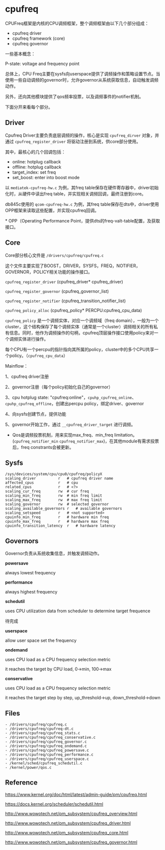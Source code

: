 # cpufreq



CPUFreq框架是内核的CPU调频框架，整个调频框架由以下几个部分组成：

- cpufreq driver
- cpufreq framework (core)
- cpufreq governor

一些基本概念：

P-state: voltage and frequency point

总体上，CPU Freq主要在sysfs向userspace提供了调频操作和策略设置节点。当使用一些自动调频的governor时，允许governor从系统获取信息，自动触发调频动作。

另外，还向其他模块提供了qos频率投票，以及调频事件的notifier机制。

下面分开来看每个部分。

## Driver



Cpufreq Driver主要负责底层调频的操作，核心是实现 `cpufreq_dirver` 对象，并通过 `cpufreq_register_driver` 将驱动注册到系统，供core部分使用。

其中，最核心的几个回调包括：

- online: hotplug callback
- offline: hotplug callback
- target_index: set freq
- set_boost: enter into boost mode

以 `mediatek-cpufreq-hw.c` 为例，其freq table保存在硬件寄存器中，driver初始化时，从硬件中读出freq table，并实现相关调频回调，最终注册到core。

db845c使用的 `qcom-cpufreq-hw.c` 为例，其freq table保存在dts中，driver使用OPP框架来读取这些配置，并实现cpufreq回调。

\* OPP（Operating Performance Point，提供dts的freq-valt-table配置，及获取接口。

## Core



Core部分核心文件是 `/drivers/cpufreq/cpufreq.c`

这个文件主要实现了BOOST，DRIVER，SYSFS，FREQ，NOTIFIER，GOVERNOR，POLICY相关功能的操作接口。

`cpufreq_register_driver` (cpufreq_driver* cpufreq_driver)

`cpufreq_register_governor` (cpufreq_governor_list)

`cpufreq_register_notifier` (cpufreq_transition_notifier_list)

`cpufreq_policy_alloc` (cpufreq_policy* PERCPU:cpufreq_cpu_data)

`cpufreq_policy` 是一个调频实体，对应一个调频域（freq domain），一般为一个cluster，这个结构保存了每个调频实体（通常是一个cluster）调频相关的所有私有信息。同时，他作为调频操作的句柄，cpufreq顶层操作接口使用policy来对一个调频实体进行操作。

每个CPU有一个percpu的指针指向其所属的policy，cluster中的多个CPU共享一个policy。（`cpufreq_cpu_data`）

Mainflow：

1、cpufreq driver注册

2、governor注册（每个policy初始化自己的governor）

3、cpu hotplug state: "cpufreq:online"，`cpuhp_cpufreq_online`、`cpuhp_cpufreq_offline`，创建出percpu policy，绑定driver、governor

4、向sysfs创建节点，提供功能

5、governor开始工作，通过 `__cpufreq_driver_target` 进行调频。

- Qos是调频投票机制，用来实现max_freq、min_freq limitation。(`cpufreq_notifier_min` `cpufreq_notifier_max`)，在其他module有需求投票后，freq constrants会被更新。

## Sysfs



```
/sys/devices/system/cpu/cpu0/cpufreq/policyX
scaling_driver			r	# cpufreq driver name
affected_cpus			r	# cpu
related_cpus			r	# <?>
scaling_cur_freq		rw	# cur freq
scaling_min_freq		rw	# min freq limit
scaling_max_freq		rw	# max freq limit
scaling_governor		rw	# selected governor
scaling_available_governors	r	# available governors
scaling_setspeed		r	# <not supported>
cpuinfo_min_freq		r	# hardware min freq
cpuinfo_max_freq		r	# hardware max freq
cpuinfo_transition_latency	r	# hardware latency
```



## Governors



Governor负责从系统收集信息，并触发调频动作。

**powersave**

always lowest frequency

**performance**

always highest frequency

**schedutil**

uses CPU utilization data from scheduler to determine target frequence

待完成

**userspace**

allow user space set the frequency

**ondemand**

uses CPU load as a CPU frequency selection metric

it reaches the target by CPU load, 0->min, 100->max

**conservative**

uses CPU load as a CPU frequency selection metric

it reaches the target step by step, up_threshold->up, down_threshold->down

## Files



```
- /drivers/cpufreq/cpufreq.c
- /drivers/cpufreq/cpufreq-dt.c
- /drivers/cpufreq/cpufreq_stats.c
- /drivers/cpufreq/cpufreq_conservative.c
- /drivers/cpufreq/cpufreq_governor.c
- /drivers/cpufreq/cpufreq_ondemand.c
- /drivers/cpufreq/cpufreq_powersave.c
- /drivers/cpufreq/cpufreq_performance.c
- /drivers/cpufreq/cpufreq_userspace.c
- /kernel/sched/cpufreq_schedutil.c
- /kernel/power/qos.c
```



## Reference



https://www.kernel.org/doc/html/latest/admin-guide/pm/cpufreq.html

https://docs.kernel.org/scheduler/schedutil.html

http://www.wowotech.net/pm_subsystem/cpufreq_overview.html

http://www.wowotech.net/pm_subsystem/cpufreq_driver.html

http://www.wowotech.net/pm_subsystem/cpufreq_core.html

http://www.wowotech.net/pm_subsystem/cpufreq_governor.html